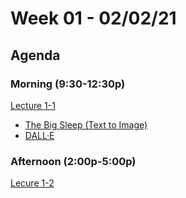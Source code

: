 # Week 01 - 02/02/21

## Agenda


### Morning (9:30-12:30p)
[Lecture 1-1](https://www.youtube.com/watch?v=jv_p-k5fays)
* [The Big Sleep (Text to Image)](https://dank.xyz/)
* [DALL·E](https://openai.com/blog/dall-e/)
  

### Afternoon (2:00p-5:00p)
[Lecure 1-2](https://www.youtube.com/watch?v=tw-3QEblSGI)


